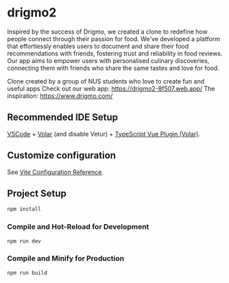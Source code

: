 # drigmo2

Inspired by the success of Drigmo, we created a clone to redefine how people connect through their passion for food. We've developed a platform that effortlessly enables users to document and share their food recommendations with friends, fostering trust and reliability in food reviews. Our app aims to empower users with personalised culinary discoveries, connecting them with friends who share the same tastes and love for food.

Clone created by a group of NUS students who love to create fun and useful apps
Check out our web app: https://drigmo2-8f507.web.app/ The inspiration: https://www.drigmo.com/

## Recommended IDE Setup

[VSCode](https://code.visualstudio.com/) + [Volar](https://marketplace.visualstudio.com/items?itemName=Vue.volar) (and disable Vetur) + [TypeScript Vue Plugin (Volar)](https://marketplace.visualstudio.com/items?itemName=Vue.vscode-typescript-vue-plugin).

## Customize configuration

See [Vite Configuration Reference](https://vitejs.dev/config/).

## Project Setup

```sh
npm install
```

### Compile and Hot-Reload for Development

```sh
npm run dev
```

### Compile and Minify for Production

```sh
npm run build
```
